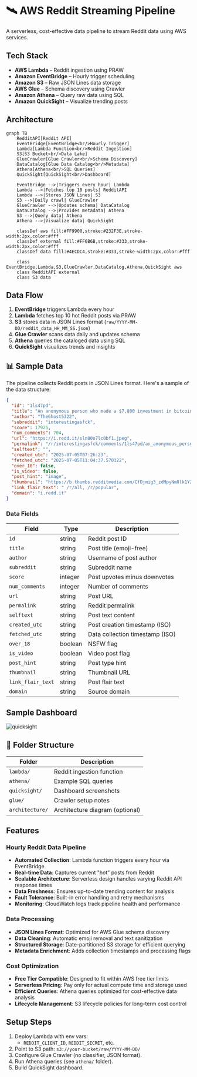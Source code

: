 # 🛰️ AWS Reddit Streaming Pipeline

A serverless, cost-effective data pipeline to stream Reddit data using AWS services.

## Tech Stack

- **AWS Lambda** – Reddit ingestion using PRAW
- **Amazon EventBridge** – Hourly trigger scheduling
- **Amazon S3** – Raw JSON Lines data storage
- **AWS Glue** – Schema discovery using Crawler
- **Amazon Athena** – Query raw data using SQL
- **Amazon QuickSight** – Visualize trending posts

## Architecture

```mermaid
graph TB
    RedditAPI[Reddit API] 
    EventBridge[EventBridge<br/>Hourly Trigger]
    Lambda[Lambda Function<br/>Reddit Ingestion]
    S3[S3 Bucket<br/>Data Lake]
    GlueCrawler[Glue Crawler<br/>Schema Discovery]
    DataCatalog[Glue Data Catalog<br/>Metadata]
    Athena[Athena<br/>SQL Queries]
    QuickSight[QuickSight<br/>Dashboard]
    
    EventBridge -->|Triggers every hour| Lambda
    Lambda -->|Fetches top 10 posts| RedditAPI
    Lambda -->|Stores JSON Lines| S3
    S3 -->|Daily crawl| GlueCrawler
    GlueCrawler -->|Updates schema| DataCatalog
    DataCatalog -->|Provides metadata| Athena
    S3 -->|Query data| Athena
    Athena -->|Visualize data| QuickSight
    
    classDef aws fill:#FF9900,stroke:#232F3E,stroke-width:2px,color:#fff
    classDef external fill:#FF6B6B,stroke:#333,stroke-width:2px,color:#fff
    classDef data fill:#4ECDC4,stroke:#333,stroke-width:2px,color:#fff
    
    class EventBridge,Lambda,S3,GlueCrawler,DataCatalog,Athena,QuickSight aws
    class RedditAPI external
    class S3 data
```

## Data Flow

1. **EventBridge** triggers Lambda every hour
2. **Lambda** fetches top 10 hot Reddit posts via PRAW
3. **S3** stores data in JSON Lines format (`raw/YYYY-MM-DD/reddit_data_HH_MM_SS.json`)
4. **Glue Crawler** scans data daily and updates schema
5. **Athena** queries the cataloged data using SQL
6. **QuickSight** visualizes trends and insights

## 📊 Sample Data

The pipeline collects Reddit posts in JSON Lines format. Here's a sample of the data structure:

```json
{
  "id": "1ls47pd",
  "title": "An anonymous person who made a $7,800 investment in bitcoin in 2011 has just touched their wallet for the first time in 14 years… He's now worth $1.1 BILLION.",
  "author": "TheGhost5322",
  "subreddit": "interestingasfck",
  "score": 17925,
  "num_comments": 704,
  "url": "https://i.redd.it/sln00o7lc0bf1.jpeg",
  "permalink": "/r/interestingasfck/comments/1ls47pd/an_anonymous_person_who_made_a_7800_investment_in/",
  "selftext": "",
  "created_utc": "2025-07-05T07:26:23",
  "fetched_utc": "2025-07-05T11:04:37.570322",
  "over_18": false,
  "is_video": false,
  "post_hint": "image",
  "thumbnail": "https://b.thumbs.redditmedia.com/CfDjmig3_zdMpyNm8lk1YZMYF-ctB4cn6FSq8_h_7ac.jpg",
  "link_flair_text": " /r/all, /r/popular",
  "domain": "i.redd.it"
}
```

### Data Fields

| Field | Type | Description |
|-------|------|-------------|
| `id` | string | Reddit post ID |
| `title` | string | Post title (emoji-free) |
| `author` | string | Username of post author |
| `subreddit` | string | Subreddit name |
| `score` | integer | Post upvotes minus downvotes |
| `num_comments` | integer | Number of comments |
| `url` | string | Post URL |
| `permalink` | string | Reddit permalink |
| `selftext` | string | Post text content |
| `created_utc` | string | Post creation timestamp (ISO) |
| `fetched_utc` | string | Data collection timestamp (ISO) |
| `over_18` | boolean | NSFW flag |
| `is_video` | boolean | Video post flag |
| `post_hint` | string | Post type hint |
| `thumbnail` | string | Thumbnail URL |
| `link_flair_text` | string | Post flair text |
| `domain` | string | Source domain |

## Sample Dashboard

![quicksight](quicksight/dashboard_screenshot.png)

## 📂 Folder Structure

| Folder        | Description                      |
|---------------|----------------------------------|
| `lambda/`     | Reddit ingestion function        |
| `athena/`     | Example SQL queries              |
| `quicksight/` | Dashboard screenshots            |
| `glue/`       | Crawler setup notes              |
| `architecture/` | Architecture diagram (optional)|

## Features

### Hourly Reddit Data Pipeline
- **Automated Collection**: Lambda function triggers every hour via EventBridge
- **Real-time Data**: Captures current "hot" posts from Reddit
- **Scalable Architecture**: Serverless design handles varying Reddit API response times
- **Data Freshness**: Ensures up-to-date trending content for analysis
- **Fault Tolerance**: Built-in error handling and retry mechanisms
- **Monitoring**: CloudWatch logs track pipeline health and performance

### Data Processing
- **JSON Lines Format**: Optimized for AWS Glue schema discovery
- **Data Cleaning**: Automatic emoji removal and text sanitization
- **Structured Storage**: Date-partitioned S3 storage for efficient querying
- **Metadata Enrichment**: Adds collection timestamps and processing flags

### Cost Optimization
- **Free Tier Compatible**: Designed to fit within AWS free tier limits
- **Serverless Pricing**: Pay only for actual compute time and storage used
- **Efficient Queries**: Athena queries optimized for cost-effective data analysis
- **Lifecycle Management**: S3 lifecycle policies for long-term cost control

## Setup Steps

1. Deploy Lambda with env vars:
   - `REDDIT_CLIENT_ID`, `REDDIT_SECRET`, etc.
2. Point to S3 path: `s3://your-bucket/raw/YYYY-MM-DD/`
3. Configure Glue Crawler (no classifier, JSON format).
4. Run Athena queries (see `athena/` folder).
5. Build QuickSight dashboard.